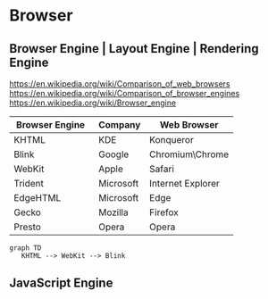 # Browser

## Browser Engine | Layout Engine | Rendering Engine

https://en.wikipedia.org/wiki/Comparison_of_web_browsers
https://en.wikipedia.org/wiki/Comparison_of_browser_engines
https://en.wikipedia.org/wiki/Browser_engine

|  Browser Engine   | Company   | Web Browser       |
| ----------------- | --------- | ----------------- |
| KHTML             | KDE       | Konqueror         |
| Blink             | Google    | Chromium\Chrome   |
| WebKit            | Apple     | Safari            |
| Trident           | Microsoft | Internet Explorer |
| EdgeHTML          | Microsoft | Edge              |
| Gecko             | Mozilla   | Firefox           |
| Presto            | Opera     | Opera             |

```mermaid
graph TD
   KHTML --> WebKit --> Blink
```

## JavaScript Engine
